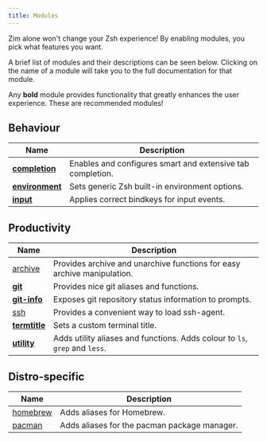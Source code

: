 ```yaml
---
title: Modules
---
```


Zim alone won't change your Zsh experience! By enabling modules, you pick what features you want.

A brief list of modules and their descriptions can be seen below. Clicking on the name of a module will take you to the full documentation for that module.

Any **bold** module provides functionality that greatly enhances the user experience. These are recommended modules!

Behaviour
--------

| Name                                                    | Description                                                |
| ------------------------------------------------------- | ---------------------------------------------------------- |
| [**completion**](https://github.com/zimfw/completion)   | Enables and configures smart and extensive tab completion. |
| [**environment**](https://github.com/zimfw/environment) | Sets generic Zsh built-in environment options.             |
| [**input**](https://github.com/zimfw/input)             | Applies correct bindkeys for input events.                 |

Productivity
------------

| Name                                                | Description                                                                 |
| --------------------------------------------------- | --------------------------------------------------------------------------- |
| [archive](https://github.com/zimfw/archive)         | Provides archive and unarchive functions for easy archive manipulation.     |
| [**git**](https://github.com/zimfw/git)             | Provides nice git aliases and functions.                                    |
| [**git-info**](https://github.com/zimfw/git-info)   | Exposes git repository status information to prompts.                       |
| [ssh](https://github.com/zimfw/ssh)                 | Provides a convenient way to load ssh-agent.                                |
| [**termtitle**](https://github.com/zimfw/termtitle) | Sets a custom terminal title.                                               |
| [**utility**](https://github.com/zimfw/utility)     | Adds utility aliases and functions. Adds colour to `ls`, `grep` and `less`. |

Distro-specific
---------------

| Name                                          | Description                                  |
| --------------------------------------------- | -------------------------------------------- |
| [homebrew](https://github.com/zimfw/homebrew) | Adds aliases for Homebrew.                   |
| [pacman](https://github.com/zimfw/pacman)     | Adds aliases for the pacman package manager. |